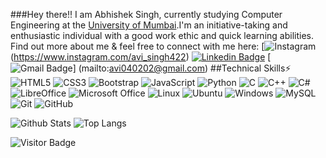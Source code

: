 ###Hey there!!
I am Abhishek Singh, currently studying Computer Engineering at the [University of Mumbai](https://mu.ac.in/).I'm an initiative-taking and enthusiastic individual with a good work ethic and quick learning abilities. Find out more about me & feel free to connect with me here:
[![Instagram](https://img.shields.io/badge/Instagram-%23E4405F.svg?style=for-the-badge&logo=Instagram&logoColor=white)
(https://www.instagram.com/avi_singh422)
[![Linkedin Badge](https://img.shields.io/badge/-LinkedIn-blue?style=flat-square&logo=Linkedin&logoColor=white&link=https://www.linkedin.com/LinkedIn/in/)](https://www.linkedin.com/in/avi-singh422)
[![Gmail Badge](https://img.shields.io/badge/-Gmail-c14438?style=flat-square&logo=Gmail&logoColor=white&link=mailto:avi040202@gmail.com)]
(mailto:avi040202@gmail.com)
##Technical Skills⚡
![HTML5](https://img.shields.io/badge/-HTML5-E34F26?style=flat-square&logo=html5&logoColor=white)
![CSS3](https://img.shields.io/badge/-CSS3-1572B6?style=flat-square&logo=css3)
![Bootstrap](https://img.shields.io/badge/-Bootstrap-563D7C?style=flat-square&logo=bootstrap)
![JavaScript](https://img.shields.io/badge/-JavaScript-black?style=flat-square&logo=javascript)
![Python](https://img.shields.io/badge/-Python-black?style=flat-square&logo=Python)
![C](https://img.shields.io/badge/c-%2300599C.svg?style=for-the-badge&logo=c&logoColor=white)
![C++](https://img.shields.io/badge/-C++-00599C?style=flat-square&logo=c)
![C#](https://img.shields.io/badge/c%23-%23239120.svg?style=for-the-badge&logo=c-sharp&logoColor=white)
![LibreOffice](https://img.shields.io/badge/LibreOffice-%2318A303?style=for-the-badge&logo=LibreOffice&logoColor=white)
![Microsoft Office](https://img.shields.io/badge/Microsoft_Office-D83B01?style=for-the-badge&logo=microsoft-office&logoColor=white)
![Linux](https://img.shields.io/badge/Linux-FCC624?style=for-the-badge&logo=linux&logoColor=black)
![Ubuntu](https://img.shields.io/badge/Ubuntu-E95420?style=for-the-badge&logo=ubuntu&logoColor=white)
![Windows](https://img.shields.io/badge/Windows-0078D6?style=for-the-badge&logo=windows&logoColor=white)
![MySQL](https://img.shields.io/badge/-MySQL-black?style=flat-square&logo=mysql)
![Git](https://img.shields.io/badge/-Git-black?style=flat-square&logo=git)
![GitHub](https://img.shields.io/badge/-GitHub-181717?style=flat-square&logo=github)

![Github Stats](https://github-readme-stats.vercel.app/api?username=Avi422&count_private=true&show_icons=true&include_all_commits=true)
![Top Langs](https://github-readme-stats.vercel.app/api/top-langs/?username=Avi422&hide=TeX&layout=compact)

![Visitor Badge](https://visitor-badge.laobi.icu/badge?page_id=114084383)
